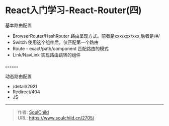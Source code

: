 # React入门学习-React-Router(四)

<!--more-->
基本路由配置
- BrowserRouter/HashRouter 路由呈现方式。前者是xxx/xxx/xxx,后者是/#/
- Switch 使用这个组件后，仅匹配第一个路由
- Route - exact/path/component 匹配路由的模式
- Link/NavLink 实现路由跳转的组件

。。。。。。


动态路由配置
- /detail/2021
- Redirect/404
- JS




---

> 作者: [SoulChild](https://www.soulchild.cn)  
> URL: https://www.soulchild.cn/2705/  

